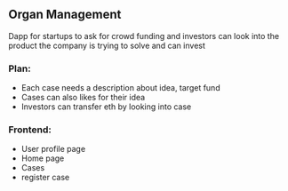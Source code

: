 ## Organ Management

Dapp for startups to ask for crowd funding and investors can look into the product the company is trying to solve and can invest


### Plan:
- Each case needs a description about idea, target fund
- Cases can also likes for their idea
- Investors can transfer eth by looking into case

### Frontend:
- User profile page
- Home page
- Cases
- register case  
